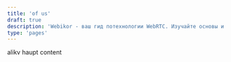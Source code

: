 ```yaml
---
title: 'of us'
draft: true
description: 'Webikor - ваш гид потехнологии WebRTC. Изучайте основы и передовые использования WebRTC для создания современных веб-приложений с видео, аудио и P2P-коммуникацией. Ознакомьтесь с реальными кейсами и приложениями, использующими эту технологию, чтобы вдохновиться и начать свои проекты!'
type: 'pages'
---
```


alikv haupt content
